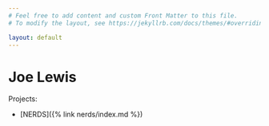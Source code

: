 ```yaml
---
# Feel free to add content and custom Front Matter to this file.
# To modify the layout, see https://jekyllrb.com/docs/themes/#overriding-theme-defaults

layout: default
---
```


# Joe Lewis

Projects:
- [NERDS]({% link nerds/index.md %})
